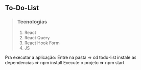 ## To-Do-List
<blockquote>
  <h3>Tecnologias</h3>
  <ol>
    <li>React</li>
    <li>React Query</li>
    <li>React Hook Form</li>
    <li>JS</li>
  </ol>
</blockquote>

Pra executar a aplicação:
Entre na pasta => cd todo-list
instale as dependencias => npm install
Execute o projeto => npm start
